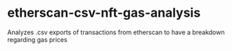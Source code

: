 # etherscan-csv-nft-gas-analysis
Analyzes .csv exports of transactions from etherscan to have a breakdown regarding gas prices
